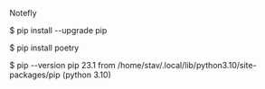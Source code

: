 Notefly

$ pip install --upgrade pip

$ pip install poetry

$ pip --version
pip 23.1 from /home/stav/.local/lib/python3.10/site-packages/pip (python 3.10)
